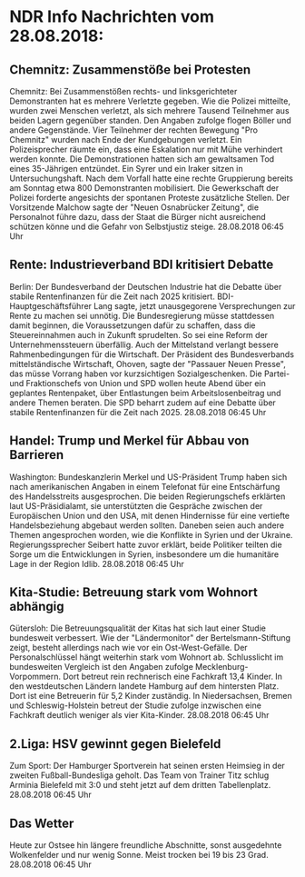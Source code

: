 # NDR Info Nachrichten vom 28.08.2018:


## Chemnitz: Zusammenstöße bei Protesten
Chemnitz: Bei Zusammenstößen rechts- und linksgerichteter Demonstranten hat es mehrere Verletzte gegeben. Wie die Polizei mitteilte, wurden zwei Menschen verletzt, als sich mehrere Tausend Teilnehmer aus beiden Lagern gegenüber standen. Den Angaben zufolge flogen Böller und andere Gegenstände. Vier Teilnehmer der rechten Bewegung "Pro Chemnitz" wurden nach Ende der Kundgebungen verletzt. Ein Polizeisprecher räumte ein, dass eine Eskalation nur mit Mühe verhindert werden konnte. Die Demonstrationen hatten sich am gewaltsamen Tod eines 35-Jährigen entzündet. Ein Syrer und ein Iraker sitzen in Untersuchungshaft. Nach dem Vorfall hatte eine rechte Gruppierung bereits am Sonntag etwa 800 Demonstranten mobilisiert. Die Gewerkschaft der Polizei forderte angesichts der spontanen Proteste zusätzliche Stellen. Der Vorsitzende Malchow sagte der "Neuen Osnabrücker Zeitung", die Personalnot führe dazu, dass der Staat die Bürger nicht ausreichend schützen könne und die Gefahr von Selbstjustiz steige. 28.08.2018 06:45 Uhr 

## Rente: Industrieverband BDI kritisiert Debatte
Berlin: Der Bundesverband der Deutschen Industrie hat die Debatte über stabile Rentenfinanzen für die Zeit nach 2025 kritisiert. BDI-Hauptgeschäftsführer Lang sagte, jetzt unausgegorene Versprechungen zur Rente zu machen sei unnötig. Die Bundesregierung müsse stattdessen damit beginnen, die Voraussetzungen dafür zu schaffen, dass die Steuereinnahmen auch in Zukunft sprudelten. So sei eine Reform der Unternehmenssteuern überfällig. Auch der Mittelstand verlangt bessere Rahmenbedingungen für die Wirtschaft. Der Präsident des Bundesverbands mittelständische Wirtschaft, Ohoven, sagte der "Passauer Neuen Presse", das müsse Vorrang haben vor kurzsichtigen Sozialgeschenken. Die Partei- und Fraktionschefs von Union und SPD wollen heute Abend über ein geplantes Rentenpaket, über Entlastungen beim Arbeitslosenbeitrag und andere Themen beraten. Die SPD beharrt zudem auf eine Debatte über stabile Rentenfinanzen für die Zeit nach 2025. 28.08.2018 06:45 Uhr 

## Handel: Trump und Merkel für Abbau von Barrieren
Washington: 			Bundeskanzlerin Merkel und US-Präsident Trump haben sich nach amerikanischen Angaben in einem Telefonat für eine Entschärfung des Handelsstreits ausgesprochen. Die beiden Regierungschefs erklärten laut US-Präsidialamt, sie unterstützten die Gespräche zwischen der Europäischen Union und den USA, mit denen Hindernisse für eine vertiefte Handelsbeziehung abgebaut werden sollten. Daneben seien auch andere Themen angesprochen worden, wie die Konflikte in Syrien und der Ukraine. Regierungssprecher Seibert hatte zuvor erklärt, beide Politiker teilten die Sorge um die Entwicklungen in Syrien, insbesondere um die humanitäre Lage in der Region Idlib. 28.08.2018 06:45 Uhr 

## Kita-Studie: Betreuung stark vom Wohnort abhängig
Gütersloh: Die Betreuungsqualität der Kitas hat sich laut einer Studie bundesweit verbessert. Wie der "Ländermonitor" der Bertelsmann-Stiftung zeigt, besteht allerdings nach wie vor ein Ost-West-Gefälle. Der Personalschlüssel hängt weiterhin stark vom Wohnort ab. Schlusslicht im bundesweiten Vergleich ist den Angaben zufolge Mecklenburg-Vorpommern. Dort betreut rein rechnerisch eine Fachkraft 13,4 Kinder. In den westdeutschen Ländern landete Hamburg auf dem hintersten Platz. Dort ist eine Betreuerin für 5,2 Kinder zuständig. In Niedersachsen, Bremen und Schleswig-Holstein betreut der Studie zufolge inzwischen eine Fachkraft deutlich weniger als vier Kita-Kinder. 28.08.2018 06:45 Uhr 

## 2.Liga: HSV gewinnt gegen Bielefeld
Zum Sport:  Der Hamburger Sportverein hat seinen ersten Heimsieg in der zweiten Fußball-Bundesliga geholt. Das Team von Trainer Titz schlug Arminia Bielefeld mit 3:0 und steht jetzt auf dem dritten Tabellenplatz. 28.08.2018 06:45 Uhr 

## Das Wetter
Heute zur Ostsee hin längere freundliche Abschnitte, sonst ausgedehnte Wolkenfelder und nur wenig Sonne. Meist trocken bei 19 bis 23 Grad. 28.08.2018 06:45 Uhr 
